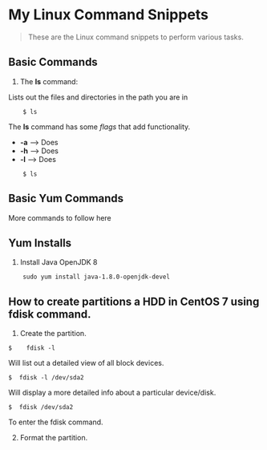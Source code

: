# My Linux Command Snippets
> These are the Linux command snippets to perform various tasks.

## Basic Commands

1. The __ls__ command:

Lists out the files and directories in the path you are in

```linux
    $ ls
```
The __ls__ command has some *flags* that add functionality.

* __-a__ --> Does 
* __-h__ --> Does  
* __-l__ --> Does 


```linux
    $ ls 
```

## Basic Yum Commands
More commands to follow here


## Yum Installs

1. Install Java OpenJDK 8

```linux
    sudo yum install java-1.8.0-openjdk-devel 
```

## How to create partitions a HDD in CentOS 7 using **fdisk** command.

1. Create the partition.

```
$    fdisk -l
```
Will list out a detailed view of all block devices.

```
$  fdisk -l /dev/sda2
```
Will display a more detailed info about a particular device/disk.

```
$  fdisk /dev/sda2
```
To enter the fdisk command.



2. Format the partition.
